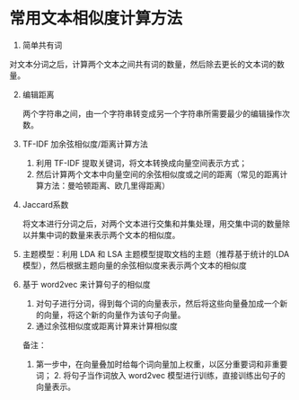# 常用文本相似度计算方法

1. 简单共有词

​	对文本分词之后，计算两个文本之间共有词的数量，然后除去更长的文本词的数量。

2. 编辑距离

   两个字符串之间，由一个字符串转变成另一个字符串所需要最少的编辑操作次数。

3. TF-IDF 加余弦相似度/距离计算方法

   1. 利用 TF-IDF 提取关键词，将文本转换成向量空间表示方式；
   2. 然后计算两个文本中向量空间的余弦相似度或之间的距离（常见的距离计算方法：曼哈顿距离、欧几里得距离）

4. Jaccard系数

   将文本进行分词之后，对两个文本进行交集和并集处理，用交集中词的数量除以并集中词的数量来表示两个文本的相似度。

5. 主题模型：利用 LDA 和 LSA 主题模型提取文档的主题（推荐基于统计的LDA模型），然后根据主题向量的余弦相似度来表示两个文本的相似度

6. 基于 word2vec 来计算句子的相似度

   1. 对句子进行分词，得到每个词的向量表示，然后将这些向量叠加成一个新的向量，将这个新的向量作为该句子向量。
   2. 通过余弦相似度或距离计算来计算相似度

   备注：

   	1. 第一步中，在向量叠加时给每个词向量加上权重，以区分重要词和非重要词；
    	2. 将句子当作词放入 word2vec 模型进行训练，直接训练出句子的向量表示。



